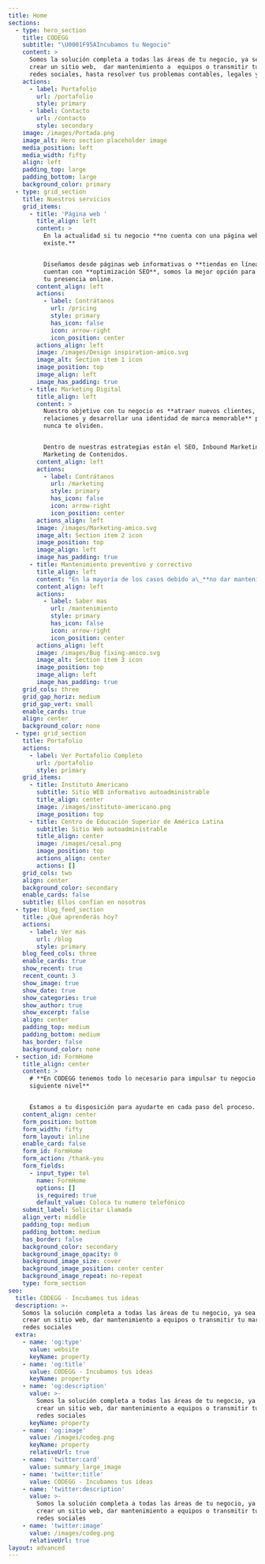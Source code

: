 ```yaml
---
title: Home
sections:
  - type: hero_section
    title: CODEGG
    subtitle: "\U0001F95AIncubamos tu Negocio"
    content: >
      Somos la solución completa a todas las áreas de tu negocio, ya sea desde
      crear un sitio web,  dar mantenimiento a  equipos o transmitir tu marca en
      redes sociales, hasta resolver tus problemas contables, legales y mas ❤
    actions:
      - label: Portafolio
        url: /portafolio
        style: primary
      - label: Contacto
        url: /contacto
        style: secondary
    image: /images/Portada.png
    image_alt: Hero section placeholder image
    media_position: left
    media_width: fifty
    align: left
    padding_top: large
    padding_bottom: large
    background_color: primary
  - type: grid_section
    title: Nuestros servicios
    grid_items:
      - title: 'Página web '
        title_align: left
        content: >
          En la actualidad si tu negocio **no cuenta con una página web no
          existe.**


          Diseñamos desde páginas web informativas o **tiendas en línea**, todos
          cuentan con **optimización SEO**, somos la mejor opción para comenzar
          tu presencia online.
        content_align: left
        actions:
          - label: Contrátanos
            url: /pricing
            style: primary
            has_icon: false
            icon: arrow-right
            icon_position: center
        actions_align: left
        image: /images/Design inspiration-amico.svg
        image_alt: Section item 1 icon
        image_position: top
        image_align: left
        image_has_padding: true
      - title: Marketing Digital
        title_align: left
        content: >
          Nuestro objetivo con tu negocio es **atraer nuevos clientes, crear
          relaciones y desarrollar una identidad de marca memorable** para que
          nunca te olviden.


          Dentro de nuestras estrategias están el SEO, Inbound Marketing y el
          Marketing de Contenidos.
        content_align: left
        actions:
          - label: Contrátanos
            url: /marketing
            style: primary
            has_icon: false
            icon: arrow-right
            icon_position: center
        actions_align: left
        image: /images/Marketing-amico.svg
        image_alt: Section item 2 icon
        image_position: top
        image_align: left
        image_has_padding: true
      - title: Mantenimiento preventivo y correctivo
        title_align: left
        content: "En la mayoría de los casos debido a\_**no dar mantenimiento oportuno a tus computadoras**, ocasionan fallos por\_**calentamiento, virus** entre otros. \n\nEvita estos problemas con una póliza de mantenimiento.\n"
        content_align: left
        actions:
          - label: Saber mas
            url: /mantenimiento
            style: primary
            has_icon: false
            icon: arrow-right
            icon_position: center
        actions_align: left
        image: /images/Bug fixing-amico.svg
        image_alt: Section item 3 icon
        image_position: top
        image_align: left
        image_has_padding: true
    grid_cols: three
    grid_gap_horiz: medium
    grid_gap_vert: small
    enable_cards: true
    align: center
    background_color: none
  - type: grid_section
    title: Portafolio
    actions:
      - label: Ver Portafolio Completo
        url: /portafolio
        style: primary
    grid_items:
      - title: Instituto Americano
        subtitle: Sitio WEB informativo autoadministrable
        title_align: center
        image: /images/instituto-americano.png
        image_position: top
      - title: Centro de Educación Superior de América Latina
        subtitle: Sitio Web autoadministrable
        title_align: center
        image: /images/cesal.png
        image_position: top
        actions_align: center
        actions: []
    grid_cols: two
    align: center
    background_color: secondary
    enable_cards: false
    subtitle: Ellos confían en nosotros
  - type: blog_feed_section
    title: ¿Qué aprenderás hoy?
    actions:
      - label: Ver mas
        url: /blog
        style: primary
    blog_feed_cols: three
    enable_cards: true
    show_recent: true
    recent_count: 3
    show_image: true
    show_date: true
    show_categories: true
    show_author: true
    show_excerpt: false
    align: center
    padding_top: medium
    padding_bottom: medium
    has_border: false
    background_color: none
  - section_id: FormHome
    title_align: center
    content: >
      # **En CODEGG tenemos todo lo necesario para impulsar tu negocio al
      siguiente nivel**


      Estamos a tu disposición para ayudarte en cada paso del proceso.
    content_align: center
    form_position: bottom
    form_width: fifty
    form_layout: inline
    enable_card: false
    form_id: FormHome
    form_action: /thank-you
    form_fields:
      - input_type: tel
        name: FormHome
        options: []
        is_required: true
        default_value: Coloca tu numero telefónico
    submit_label: Solicitar Llamada
    align_vert: middle
    padding_top: medium
    padding_bottom: medium
    has_border: false
    background_color: secondary
    background_image_opacity: 0
    background_image_size: cover
    background_image_position: center center
    background_image_repeat: no-repeat
    type: form_section
seo:
  title: CODEGG - Incubamos tus ideas
  description: >-
    Somos la solución completa a todas las áreas de tu negocio, ya sea desde
    crear un sitio web, dar mantenimiento a equipos o transmitir tu marca en
    redes sociales
  extra:
    - name: 'og:type'
      value: website
      keyName: property
    - name: 'og:title'
      value: CODEGG - Incubamos tus ideas
      keyName: property
    - name: 'og:description'
      value: >-
        Somos la solución completa a todas las áreas de tu negocio, ya sea desde
        crear un sitio web, dar mantenimiento a equipos o transmitir tu marca en
        redes sociales
      keyName: property
    - name: 'og:image'
      value: /images/codeg.png
      keyName: property
      relativeUrl: true
    - name: 'twitter:card'
      value: summary_large_image
    - name: 'twitter:title'
      value: CODEGG - Incubamos tus ideas
    - name: 'twitter:description'
      value: >-
        Somos la solución completa a todas las áreas de tu negocio, ya sea desde
        crear un sitio web, dar mantenimiento a equipos o transmitir tu marca en
        redes sociales
    - name: 'twitter:image'
      value: /images/codeg.png
      relativeUrl: true
layout: advanced
---
```

